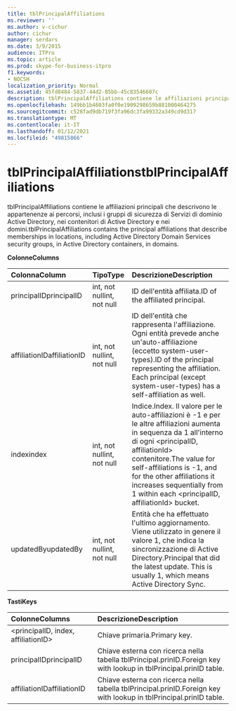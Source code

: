```yaml
---
title: tblPrincipalAffiliations
ms.reviewer: ''
ms.author: v-cichur
author: cichur
manager: serdars
ms.date: 3/9/2015
audience: ITPro
ms.topic: article
ms.prod: skype-for-business-itpro
f1.keywords:
- NOCSH
localization_priority: Normal
ms.assetid: 45fd8484-5837-44d2-85bb-45c83546607c
description: tblPrincipalAffiliations contiene le affiliazioni principali che descrivono le appartenenze ai percorsi, inclusi i gruppi di sicurezza di Servizi di dominio Active Directory, nei contenitori di Active Directory e nei domini.
ms.openlocfilehash: 149bb1b4603fa0f0e1909298659b881000464275
ms.sourcegitcommit: c528fad9db719f3fa96dc3fa99332a349cd9d317
ms.translationtype: MT
ms.contentlocale: it-IT
ms.lasthandoff: 01/12/2021
ms.locfileid: "49815866"
---
```

# <a name="tblprincipalaffiliations"></a><span data-ttu-id="36e3c-103">tblPrincipalAffiliations</span><span class="sxs-lookup"><span data-stu-id="36e3c-103">tblPrincipalAffiliations</span></span>
 
<span data-ttu-id="36e3c-104">tblPrincipalAffiliations contiene le affiliazioni principali che descrivono le appartenenze ai percorsi, inclusi i gruppi di sicurezza di Servizi di dominio Active Directory, nei contenitori di Active Directory e nei domini.</span><span class="sxs-lookup"><span data-stu-id="36e3c-104">tblPrincipalAffiliations contains the principal affiliations that describe memberships in locations, including Active Directory Domain Services security groups, in Active Directory containers, in domains.</span></span>
  
<span data-ttu-id="36e3c-105">**Colonne**</span><span class="sxs-lookup"><span data-stu-id="36e3c-105">**Columns**</span></span>

|<span data-ttu-id="36e3c-106">**Colonna**</span><span class="sxs-lookup"><span data-stu-id="36e3c-106">**Column**</span></span>|<span data-ttu-id="36e3c-107">**Tipo**</span><span class="sxs-lookup"><span data-stu-id="36e3c-107">**Type**</span></span>|<span data-ttu-id="36e3c-108">**Descrizione**</span><span class="sxs-lookup"><span data-stu-id="36e3c-108">**Description**</span></span>|
|:-----|:-----|:-----|
|<span data-ttu-id="36e3c-109">principalID</span><span class="sxs-lookup"><span data-stu-id="36e3c-109">principalID</span></span>  <br/> |<span data-ttu-id="36e3c-110">int, not null</span><span class="sxs-lookup"><span data-stu-id="36e3c-110">int, not null</span></span>  <br/> |<span data-ttu-id="36e3c-111">ID dell'entità affiliata.</span><span class="sxs-lookup"><span data-stu-id="36e3c-111">ID of the affiliated principal.</span></span>  <br/> |
|<span data-ttu-id="36e3c-112">affiliationID</span><span class="sxs-lookup"><span data-stu-id="36e3c-112">affiliationID</span></span>  <br/> |<span data-ttu-id="36e3c-113">int, not null</span><span class="sxs-lookup"><span data-stu-id="36e3c-113">int, not null</span></span>  <br/> |<span data-ttu-id="36e3c-p101">ID dell'entità che rappresenta l'affiliazione. Ogni entità prevede anche un'auto-affiliazione (eccetto system-user-types).</span><span class="sxs-lookup"><span data-stu-id="36e3c-p101">ID of the principal representing the affiliation. Each principal (except system-user-types) has a self-affiliation as well.</span></span>  <br/> |
|<span data-ttu-id="36e3c-116">index</span><span class="sxs-lookup"><span data-stu-id="36e3c-116">index</span></span>  <br/> |<span data-ttu-id="36e3c-117">int, not null</span><span class="sxs-lookup"><span data-stu-id="36e3c-117">int, not null</span></span>  <br/> |<span data-ttu-id="36e3c-118">Indice.</span><span class="sxs-lookup"><span data-stu-id="36e3c-118">Index.</span></span> <span data-ttu-id="36e3c-119">Il valore per le auto-affiliazioni è -1 e per le altre affiliazioni aumenta in sequenza da 1 all'interno di ogni \<principalID, affiliationId\> contenitore.</span><span class="sxs-lookup"><span data-stu-id="36e3c-119">The value for self-affiliations is -1, and for the other affiliations it increases sequentially from 1 within each \<principalID, affiliationId\> bucket.</span></span>  <br/> |
|<span data-ttu-id="36e3c-120">updatedBy</span><span class="sxs-lookup"><span data-stu-id="36e3c-120">updatedBy</span></span>  <br/> |<span data-ttu-id="36e3c-121">int, not null</span><span class="sxs-lookup"><span data-stu-id="36e3c-121">int, not null</span></span>  <br/> |<span data-ttu-id="36e3c-p103">Entità che ha effettuato l'ultimo aggiornamento. Viene utilizzato in genere il valore 1, che indica la sincronizzazione di Active Directory.</span><span class="sxs-lookup"><span data-stu-id="36e3c-p103">Principal that did the latest update. This is usually 1, which means Active Directory Sync.</span></span>  <br/> |
   
<span data-ttu-id="36e3c-124">**Tasti**</span><span class="sxs-lookup"><span data-stu-id="36e3c-124">**Keys**</span></span>

|<span data-ttu-id="36e3c-125">**Colonne**</span><span class="sxs-lookup"><span data-stu-id="36e3c-125">**Columns**</span></span>|<span data-ttu-id="36e3c-126">**Descrizione**</span><span class="sxs-lookup"><span data-stu-id="36e3c-126">**Description**</span></span>|
|:-----|:-----|
|\<principalID, index, affiliationID\>  <br/> |<span data-ttu-id="36e3c-127">Chiave primaria.</span><span class="sxs-lookup"><span data-stu-id="36e3c-127">Primary key.</span></span>  <br/> |
|<span data-ttu-id="36e3c-128">principalID</span><span class="sxs-lookup"><span data-stu-id="36e3c-128">principalID</span></span>  <br/> |<span data-ttu-id="36e3c-129">Chiave esterna con ricerca nella tabella tblPrincipal.prinID.</span><span class="sxs-lookup"><span data-stu-id="36e3c-129">Foreign key with lookup in tblPrincipal.prinID table.</span></span>  <br/> |
|<span data-ttu-id="36e3c-130">affiliationID</span><span class="sxs-lookup"><span data-stu-id="36e3c-130">affiliationID</span></span>  <br/> |<span data-ttu-id="36e3c-131">Chiave esterna con ricerca nella tabella tblPrincipal.prinID.</span><span class="sxs-lookup"><span data-stu-id="36e3c-131">Foreign key with lookup in tblPrincipal.prinID table.</span></span>  <br/> |
   

